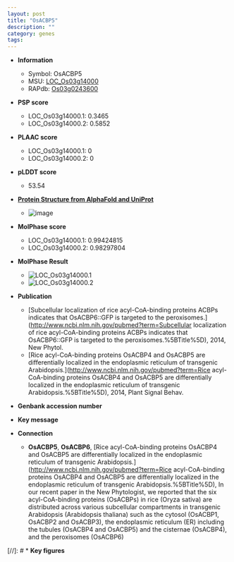 ```yaml
---
layout: post
title: "OsACBP5"
description: ""
category: genes
tags: 
---
```


* **Information**  
    + Symbol: OsACBP5  
    + MSU: [LOC_Os03g14000](http://rice.plantbiology.msu.edu/cgi-bin/ORF_infopage.cgi?orf=LOC_Os03g14000)  
    + RAPdb: [Os03g0243600](http://rapdb.dna.affrc.go.jp/viewer/gbrowse_details/irgsp1?name=Os03g0243600)  

* **PSP score**  
    + LOC_Os03g14000.1: 0.3465 
    + LOC_Os03g14000.2: 0.5852 

* **PLAAC score**  
    + LOC_Os03g14000.1: 0 
    + LOC_Os03g14000.2: 0 

* **pLDDT score**
    + 53.54

* **[Protein Structure from AlphaFold and UniProt](https://www.uniprot.org/uniprotkb/Q10P83/entry#structure)**
    + ![image](https://ricepsp.github.io/images/Q1/AF-Q10P83-F1.png)

* **MolPhase score**
    + LOC_Os03g14000.1: 0.99424815
    + LOC_Os03g14000.2: 0.98297804

* **MolPhase Result**
    + ![LOC_Os03g14000.1](https://304243504.github.io/Pictures/LOC_Os03g/LOC_Os03g14000.1.png)
    + ![LOC_Os03g14000.2](https://304243504.github.io/Pictures/LOC_Os03g/LOC_Os03g14000.2.png)

* **Publication**  
    + [Subcellular localization of rice acyl-CoA-binding proteins ACBPs indicates that OsACBP6::GFP is targeted to the peroxisomes.](http://www.ncbi.nlm.nih.gov/pubmed?term=Subcellular localization of rice acyl-CoA-binding proteins ACBPs indicates that OsACBP6::GFP is targeted to the peroxisomes.%5BTitle%5D), 2014, New Phytol.
    + [Rice acyl-CoA-binding proteins OsACBP4 and OsACBP5 are differentially localized in the endoplasmic reticulum of transgenic Arabidopsis.](http://www.ncbi.nlm.nih.gov/pubmed?term=Rice acyl-CoA-binding proteins OsACBP4 and OsACBP5 are differentially localized in the endoplasmic reticulum of transgenic Arabidopsis.%5BTitle%5D), 2014, Plant Signal Behav.

* **Genbank accession number**  

* **Key message**  

* **Connection**  
    + __OsACBP5__, __OsACBP6__, [Rice acyl-CoA-binding proteins OsACBP4 and OsACBP5 are differentially localized in the endoplasmic reticulum of transgenic Arabidopsis.](http://www.ncbi.nlm.nih.gov/pubmed?term=Rice acyl-CoA-binding proteins OsACBP4 and OsACBP5 are differentially localized in the endoplasmic reticulum of transgenic Arabidopsis.%5BTitle%5D), In our recent paper in the New Phytologist, we reported that the six acyl-CoA-binding proteins (OsACBPs) in rice (Oryza sativa) are distributed across various subcellular compartments in transgenic Arabidopsis (Arabidopsis thaliana) such as the cytosol (OsACBP1, OsACBP2 and OsACBP3), the endoplasmic reticulum (ER) including the tubules (OsACBP4 and OsACBP5) and the cisternae (OsACBP4), and the peroxisomes (OsACBP6)

[//]: # * **Key figures**  


